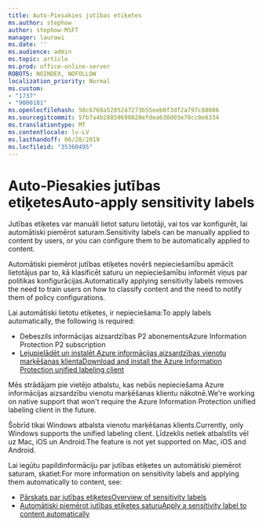 ```yaml
---
title: Auto-Piesakies jutības etiķetes
ms.author: stephow
author: stephow-MSFT
manager: laurawi
ms.date: ''
ms.audience: admin
ms.topic: article
ms.prod: office-online-server
ROBOTS: NOINDEX, NOFOLLOW
localization_priority: Normal
ms.custom:
- "1737"
- "9000181"
ms.openlocfilehash: 58c6768a5285247273b55eeb0f3df2a797c88086
ms.sourcegitcommit: 5fb7a4b28859690020efdea630d03e70cc0e6334
ms.translationtype: MT
ms.contentlocale: lv-LV
ms.lasthandoff: 06/28/2019
ms.locfileid: "35360495"
---
```

# <a name="auto-apply-sensitivity-labels"></a><span data-ttu-id="49236-102">Auto-Piesakies jutības etiķetes</span><span class="sxs-lookup"><span data-stu-id="49236-102">Auto-apply sensitivity labels</span></span>

<span data-ttu-id="49236-103">Jutības etiķetes var manuāli lietot saturu lietotāji, vai tos var konfigurēt, lai automātiski piemērot saturam.</span><span class="sxs-lookup"><span data-stu-id="49236-103">Sensitivity labels can be manually applied to content by users, or you can configure them to be automatically applied to content.</span></span>

<span data-ttu-id="49236-104">Automātiski piemērot jutības etiķetes novērš nepieciešamību apmācīt lietotājus par to, kā klasificēt saturu un nepieciešamību informēt viņus par politikas konfigurācijas.</span><span class="sxs-lookup"><span data-stu-id="49236-104">Automatically applying sensitivity labels removes the need to train users on how to classify content and the need to notify them of policy configurations.</span></span>

<span data-ttu-id="49236-105">Lai automātiski lietotu etiķetes, ir nepieciešama:</span><span class="sxs-lookup"><span data-stu-id="49236-105">To apply labels automatically, the following is required:</span></span>

- <span data-ttu-id="49236-106">Debeszils informācijas aizsardzības P2 abonements</span><span class="sxs-lookup"><span data-stu-id="49236-106">Azure Information Protection P2 subscription</span></span>
- [<span data-ttu-id="49236-107">Lejupielādēt un instalēt Azure informācijas aizsardzības vienotu marķēšanas klienta</span><span class="sxs-lookup"><span data-stu-id="49236-107">Download and install the Azure Information Protection unified labeling client</span></span>](https://docs.microsoft.com/azure/information-protection/rms-client/install-unifiedlabelingclient-app)

<span data-ttu-id="49236-108">Mēs strādājam pie vietējo atbalstu, kas nebūs nepieciešama Azure informācijas aizsardzību vienotu marķēšanas klientu nākotnē.</span><span class="sxs-lookup"><span data-stu-id="49236-108">We're working on native support that won't require the Azure Information Protection unified labeling client in the future.</span></span>

<span data-ttu-id="49236-109">Šobrīd tikai Windows atbalsta vienotu marķēšanas klients.</span><span class="sxs-lookup"><span data-stu-id="49236-109">Currently, only Windows supports the unified labeling client.</span></span>  <span data-ttu-id="49236-110">Līdzeklis netiek atbalstīts vēl uz Mac, iOS un Android.</span><span class="sxs-lookup"><span data-stu-id="49236-110">The feature is not yet supported on Mac, iOS and Android.</span></span>

<span data-ttu-id="49236-111">Lai iegūtu papildinformāciju par jutības etiķetes un automātiski piemērot saturam, skatiet:</span><span class="sxs-lookup"><span data-stu-id="49236-111">For more information on sensitivity labels and applying them automatically to content,  see:</span></span>

- [<span data-ttu-id="49236-112">Pārskats par jutības etiķetes</span><span class="sxs-lookup"><span data-stu-id="49236-112">Overview of sensitivity labels</span></span>](https://docs.microsoft.com/office365/securitycompliance/sensitivity-labels)
- [<span data-ttu-id="49236-113">Automātiski piemērot jutības etiķetes saturu</span><span class="sxs-lookup"><span data-stu-id="49236-113">Apply a sensitivity label to content automatically</span></span>](https://docs.microsoft.com/office365/securitycompliance/apply_sensitivity_label_automatically)